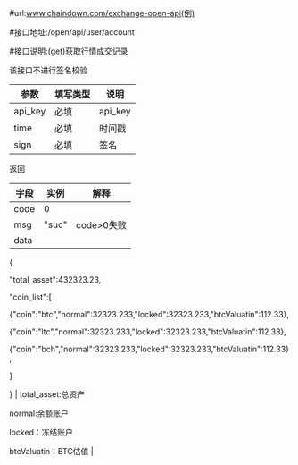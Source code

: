 #url:www.chaindown.com/exchange-open-api(例)

#接口地址:/open/api/user/account

#接口说明:(get)获取行情成交记录

该接口不进行签名校验

|参数|	填写类型|	说明|
|--------|--------|--------|
|api_key|	必填|	api_key|
|time|	必填|	时间戳|
|sign|	必填|	签名|

返回

|字段|	实例|	解释|
|--------|--------|--------|
|code|	0|	 |
|msg|	"suc"|	code>0失败|
|data|	
{

"total_asset":432323.23,

"coin_list":[

{"coin":"btc","normal":32323.233,"locked":32323.233,"btcValuatin":112.33},

{"coin":"ltc","normal":32323.233,"locked":32323.233,"btcValuatin":112.33},

{"coin":"bch","normal":32323.233,"locked":32323.233,"btcValuatin":112.33},

]

}
|
total_asset:总资产

normal:余额账户

locked：冻结账户

btcValuatin：BTC估值
|
